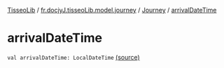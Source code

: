[TisseoLib](../../index.md) / [fr.docjyJ.tisseoLib.model.journey](../index.md) / [Journey](index.md) / [arrivalDateTime](./arrival-date-time.md)

# arrivalDateTime

`val arrivalDateTime: LocalDateTime` [(source)](https://github.com/docjyJ/TisseoLib/tree/master/src/main/kotlin/fr/docjyJ/tisseoLib/model/journey/Journey.kt#L7)